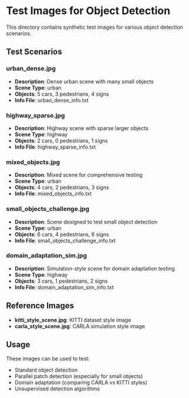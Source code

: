 # Test Images for Object Detection

This directory contains synthetic test images for various object detection scenarios.

## Test Scenarios

### urban_dense.jpg
- **Description**: Dense urban scene with many small objects
- **Scene Type**: urban
- **Objects**: 5 cars, 3 pedestrians, 4 signs
- **Info File**: urban_dense_info.txt

### highway_sparse.jpg
- **Description**: Highway scene with sparse larger objects
- **Scene Type**: highway
- **Objects**: 2 cars, 0 pedestrians, 1 signs
- **Info File**: highway_sparse_info.txt

### mixed_objects.jpg
- **Description**: Mixed scene for comprehensive testing
- **Scene Type**: urban
- **Objects**: 4 cars, 2 pedestrians, 3 signs
- **Info File**: mixed_objects_info.txt

### small_objects_challenge.jpg
- **Description**: Scene designed to test small object detection
- **Scene Type**: urban
- **Objects**: 6 cars, 4 pedestrians, 6 signs
- **Info File**: small_objects_challenge_info.txt

### domain_adaptation_sim.jpg
- **Description**: Simulation-style scene for domain adaptation testing
- **Scene Type**: highway
- **Objects**: 3 cars, 1 pedestrians, 2 signs
- **Info File**: domain_adaptation_sim_info.txt

## Reference Images

- **kitti_style_scene.jpg**: KITTI dataset style image
- **carla_style_scene.jpg**: CARLA simulation style image

## Usage

These images can be used to test:
- Standard object detection
- Parallel patch detection (especially for small objects)
- Domain adaptation (comparing CARLA vs KITTI styles)
- Unsupervised detection algorithms
